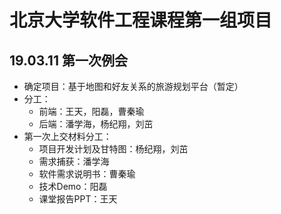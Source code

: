 # 北京大学软件工程课程第一组项目

## 19.03.11 第一次例会
+ 确定项目：基于地图和好友关系的旅游规划平台（暂定）
+ 分工：
    + 前端：王天，阳磊，曹秦瑜
    + 后端：潘学海，杨纪翔，刘茁
+ 第一次上交材料分工：
    + 项目开发计划及甘特图：杨纪翔，刘茁
    + 需求捕获：潘学海
    + 软件需求说明书：曹秦瑜
    + 技术Demo：阳磊
    + 课堂报告PPT：王天